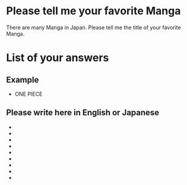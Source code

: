 # Please tell me your favorite Manga
There are many Manga in Japan.
Please tell me the title of your favorite Manga.

# List of your answers 
## Example
- ONE PIECE

## Please write here in English or Japanese
- 
- 
- 
- 
- 
- 
- 
- 
- 
